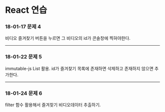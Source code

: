 # React 연습
### 18-01-17 문제 4

비디오 즐겨찾기 버튼을 누르면 그 비디오의 id가
콘솔창에 찍혀야한다.

----------------------


### 18-01-22 문제 5

immutable-js List 활용.
id가 즐겨찾기 목록에 존재하면 삭제하고 존재하지 않으면 추가한다.

----------------------


### 18-01-24 문제 6

filter 함수 활용해서 즐겨찾기 비디오데이터 추출하기.
